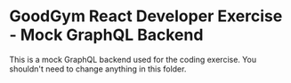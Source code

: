 # GoodGym React Developer Exercise - Mock GraphQL Backend

This is a mock GraphQL backend used for the coding exercise. You shouldn't need to change anything in this folder.
